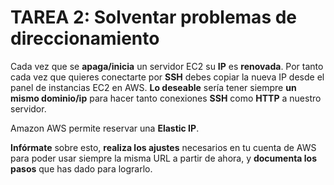 # TAREA 2: Solventar problemas de direccionamiento

Cada vez que se **apaga/inicia** un servidor EC2 su **IP** es **renovada**. Por tanto cada vez que quieres conectarte por **SSH** debes copiar la nueva IP desde el panel de instancias EC2 en AWS. **Lo deseable** sería tener siempre **un mismo dominio/ip** para hacer tanto conexiones **SSH** como **HTTP** a nuestro servidor. 

Amazon AWS permite reservar una **Elastic IP**. 

**Infórmate** sobre esto, **realiza los ajustes** necesarios en tu cuenta de AWS para poder usar siempre la misma URL a partir de ahora, y **documenta los pasos** que has dado para lograrlo.